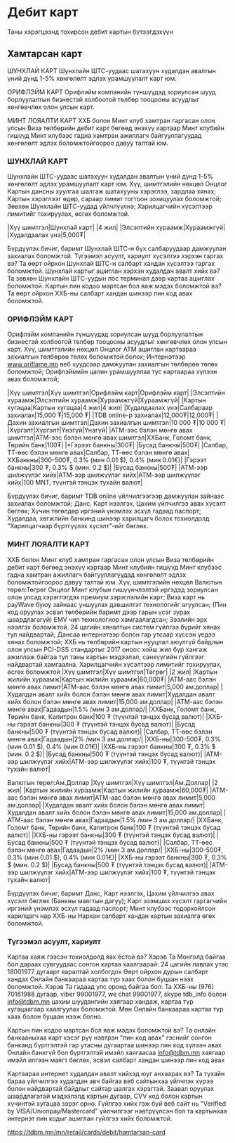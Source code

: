 # Дебит карт
Таны хэрэгцээнд тохирсон дебит картын бүтээгдэхүүн

## Хамтарсан карт

ШУНХЛАЙ КАРТ
Шунхлайн ШТС-уудаас шатахуун худалдан авалтын үний дүнд 1-5% хөнгөлөлт эдлэх урамшуулалт карт юм.

ОРИФЛЭЙМ КАРТ
Орифлэйм компанийн түншүүдэд зориулсан шууд борлуулалтын бизнестэй холбоотой төлбөр тооцооны асуудлыг хөнгөвчлөх олон улсын карт.

МИНТ ЛОЯАЛТИ КАРТ
ХХБ болон Минт клуб хамтран гаргасан олон улсын Виза төлбөрийн дебит карт бөгөөд энэхүү картаар Минт клубийн гишүүд Минт клубээс гадна хамтран ажиллагч байгууллагуудад хөнгөлөлт эдлэх боломжтойгоороо давуу талтай юм.


### ШУНХЛАЙ КАРТ
Шунхлайн ШТС-уудаас шатахуун худалдан авалтын үний дүнд 1-5% хөнгөлөлт эдлэх урамшуулалт карт юм.
Хүү, шимтгэлийн нөхцөл
Онцлог
Картын дансны хуулгаа шалгаж шатахууны хэрэглээ, зардлаа хянах;
Картын хэрэглээг өдөр, сараар лимит тогтоон зохицуулах боломжтой;
Зөвхөн Шунхлайн ШТС-уудад үйлчлүүлнэ;
Харилцагчийн хүсэлтээр лимитийг тохируулах, өсгөх боломжтой.

|Хүү шимтгэл|Шунхлай карт|
|4 жил|
|Элсэлтийн хураамж|Хураамжгүй|
|Худалдаалах үнэ|5,000₮|

Бүрдүүлэх бичиг, баримт
Шунхлай ШТС-н бүх салбаруудаар дамжуулан захиалах боломжтой.
Түгээмэл асуулт, хариулт
 хүсэлтээ хэрхэн гаргах вэ?
Та өөрт ойрхон Шунхлай ШТС-н салбарт хандан  хүсэлтээ гаргах боломжтой.
Шунхлай картыг ашиглан хэрхэн худалдан авалт хийх вэ?
Та зөвхөн Шунхлайн ШТС-уудын пос терминал дээр картаа ашиглах боломжтой.
Картын пин кодоо мартсан бол яаж мэдэх боломжтой вэ?
Та өөрт ойрхон ХХБ-ны салбарт хандан шинээр пин код авах боломжтой.

### ОРИФЛЭЙМ КАРТ
Орифлэйм компанийн түншүүдэд зориулсан шууд борлуулалтын бизнестэй холбоотой төлбөр тооцооны асуудлыг хөнгөвчлөх олон улсын карт.
Хүү, шимтгэлийн нөхцөл
Онцлог
АТМ ашиглан картаараа захиалгын төлбөрөө төлөх боломжтой болох;
Интернэтээр www.oriflame.mn веб хуудсаар дамжуулан захиалгын төлбөрөө төлөх боломжтой;
Орифлэймийн цалин урамшууллаа тус картаараа хүлээн авах боломжтой;

|Хүү шимтгэл|Хүү шимтгэл|Орифлэйм карт|Орифлэйм карт|
|Элсэлтийн хураамж|Элсэлтийн хураамж|Хураамжгүй|Хураамжгүй|
|Картын хугацаа|Картын хугацаа|4 жил|4 жил|
|Худалдаалах үнэ|Салбараар захиалах|15,000 ₮|15,000 ₮|
|TDB online-р захиалах|12,000₮|12,000₮|
|Дахин захиалгын шимтгэл|Дахин захиалгын шимтгэл|10 000 ₮|10 000 ₮|
|Хүргэлт|Хүргэлт|Үнэгүй|Үнэгүй|
|ATM-ээс бэлэн мөнгө авах шимтгэл|ATM-ээс бэлэн мөнгө авах шимтгэл|ХХБанк, Голомт банк, Төрийн банк|100₮|
|*Гэрээт банкны|300₮|
|Бусад банкны|500₮|
|Салбар, ТТ-өөс бэлэн мөнгө авах|Салбар, ТТ-өөс бэлэн мөнгө авах|ХХБанкны|300-500₮, 0.3% (мин 0.01 $), 0.4% (мин 0.01€)|
|Гэрээт банкны|300 ₮, 0.3% $ (мин. 0.2 $)|
|Бусад банкны|500₮|
|АТМ-ээр шилжүүлэг хийх|АТМ-ээр шилжүүлэг хийх|АТМ-ээр шилжүүлэг хийх|100 MNT, түүнтэй тэнцэх тухайн валют|

Бүрдүүлэх бичиг, баримт
TDB online үйлчилгээгээр дамжуулан зайнаас захиалах боломжтой;
Данс, Карт нээлгэх, Цахим үйлчилгээ авах хүсэлт бөглөх;
Хүчин төгөлдөр иргэний үнэмлэх эсхүл гадаад паспорт;
Худалдаа, хөгжлийн банкинд шинээр харилцагч болох тохиолдолд  “Харилцагчаар бүртгүүлэх хүсэлт”-ийг бөглөх.


### МИНТ ЛОЯАЛТИ КАРТ
ХХБ болон Минт клуб хамтран гаргасан олон улсын Виза төлбөрийн дебит карт бөгөөд энэхүү картаар Минт клубийн гишүүд Минт клубээс гадна хамтран ажиллагч байгууллагуудад хөнгөлөлт эдлэх боломжтойгоороо давуу талтай юм.
Хүү, шимтгэлийн нөхцөл
Валютын төрөл:Төгрөг
Онцлог
Минт клубын гишүүнчлэлтэй иргэдэд зориулсан олон улсад хэрэглэгдэх премиум зэрэглэлийн карт;
Виза карт нь payWave буюу зайнаас уншуулах дэвшилтэт технологийг агуулсан; (Пин код оруулах эсвэл төлбөрийн баримт дээр гарын үсэг зурах шаардлагагүй)
EMV чип технологиор хамгаалагдсан;
Зээлийн эрх нээлгэх боломжтой.
24 цагийн хяналтын систем гүйлгээ бүрийг хянах тул найдвартай;
Дансаа интернэтээр болон гар утсаар хүссэн үедээ хянах боломжтой;
ХХБ нь төлбөрийн картын нууцлал аюулгүй байдлын олон улсын PCI-DSS стандартыг 2017 оноос хойш жил бүр хангаж ажиллаж байгаа тул таны картын мэдээлэл, санхүүгийн гүйлгээг найдвартай хамгаална.
Харилцагчийн хүсэлтээр лимитийг тохируулах, өсгөх боломжтой
|Хүү шимтгэл|Хүү шимтгэл|Төгрөг|
|2 жил|
|Картын жилийн хураамж|Картын жилийн хураамж|60,000₮|
|АТМ-аас бэлэн мөнгө авах лимит|АТМ-аас бэлэн мөнгө авах лимит|5,000 ам.доллар|
|Худалдан авалт хийх болон бэлэн мөнгө авах лимит|Худалдан авалт хийх болон бэлэн мөнгө авах лимит|15,000 ам.доллар|
|АТМ-аас бэлэн мөнгө авах|Гадаадын|1.5% /мин 3 ам.доллар/|
|ХХБанк, Голомт банк, Төрийн банк, Капитрон банк|100 ₮ (түүнтэй тэнцэх бусад валют)|
|ХХБ-ны гэрээт банкны|300 ₮ (түүнтэй тэнцэх бусад валют)|
|Бусад банкны|500 ₮ (түүнтэй тэнцэх бусад валют)|
|Салбар, ТТ-өөс бэлэн мөнгө авах|Гадаадын|2% /мин 3 ам.доллар/|
|ХХБ-ны|300-500₮, 0.3% (мин 0.01 $), 0.4% (мин 0.01€)|
|ХХБ-ны гэрээт банкны|300 ₮, 0.3% $ (мин. 0.2 $)|
|Бусад банкны|500 ₮ (түүнтэй тэнцэх бусад валют)|
|АТМ-ээр шилжүүлэг хийх|АТМ-ээр шилжүүлэг хийх|100 ₮, түүнтэй тэнцэх тухайн валют|

Валютын төрөл:Ам.Доллар
|Хүү шимтгэл|Хүү шимтгэл|Ам.Доллар|
|2 жил|
|Картын жилийн хураамж|Картын жилийн хураамж|60,000₮|
|АТМ-аас бэлэн мөнгө авах лимит|АТМ-аас бэлэн мөнгө авах лимит|5,000 ам.доллар|
|Худалдан авалт хийх болон бэлэн мөнгө авах лимит|Худалдан авалт хийх болон бэлэн мөнгө авах лимит|15,000 ам.доллар|
|АТМ-аас бэлэн мөнгө авах|Гадаадын|1.5% /мин 3 ам.доллар/|
|ХХБанк, Голомт банк, Төрийн банк, Капитрон банк|100 ₮ (түүнтэй тэнцэх бусад валют)|
|ХХБ-ны гэрээт банкны|300 ₮ (түүнтэй тэнцэх бусад валют)|
|Бусад банкны|500 ₮ (түүнтэй тэнцэх бусад валют)|
|Салбар, ТТ-өөс бэлэн мөнгө авах|Гадаадын|2% /мин 3 ам.доллар/|
|ХХБ-ны|300-500₮, 0.3% (мин 0.01 $), 0.4% (мин 0.01€)|
|ХХБ-ны гэрээт банкны|300 ₮, 0.3% $ (мин. 0.2 $)|
|Бусад банкны|500 ₮ (түүнтэй тэнцэх бусад валют)|
|АТМ-ээр шилжүүлэг хийх|АТМ-ээр шилжүүлэг хийх|100 ₮, түүнтэй тэнцэх тухайн валют|

Бүрдүүлэх бичиг, баримт
Данс, Карт нээлгэх, Цахим үйлчилгээ авах хүсэлт бөглөх (Банкны маягтын дагуу);
Карт эзэмших хүсэлт гаргагчийн иргэний үнэмлэх эсхүл гадаад паспорт;
Минт клубээс тодорхойлсон харилцагч нар ХХБ-ны Нархан салбарт хандан картын захиалга өгөх боломжтой.

### Түгээмэл асуулт, хариулт
Картаа хаяж гээсэн тохиолдолд яах ёстой вэ?
Хэрэв Та Монголд байгаа бол дараах сувгуудаас сонгон картаа хаалгаарай:
24 цагийн лавлах утас 18001977 дугаарт яаралтай холбогдох
Өөрт ойрхон дурын салбарт хандах 
Онлайн банкаараа картаа түр хаах болон буцаан нээх боломжтой.
Хэрэв Та гадаад улс оронд байгаа бол:
Та ХХБ-ны (976) 70161988 дугаар, viber 99001977, we chat 99001977, skype  tdb_info болон info@tdbm.mn цахим шуудангийн хаягаар хандаж, картаа түр хугацаагаар хаалгуулах боломжтой. Мөн Онлайн банкаараа картаа түр хаах болон буцаан нээж болно.

Картын пин кодоо мартсан бол яаж мэдэх боломжтой вэ?
Та  онлайн банкааныхаа карт хэсэг рүү нэвтрэн "пин код авах" гэснийг сонгон банканд бүртгэлтэй гар утасны дугаартаа шинээр пин код хүлээн авах  
Онлайн банкгүй бол бүртгэлтэй имэйл хаягаасаа info@tdbm.mn хаягаар имэйл илгээн маягт бөглөх, эсвэл салбарт хандан шинээр пин код авах

Картаараа интернет худалдан авалт хийхэд юуг анхаарах вэ?
Та тухайн бараа үйлчилгээ худалдан авч байгаа веб сайтынхаа үйлчлэх хүрээ болон найдвартай байдлыг сайтар шалгах хэрэгтэй. Заавал оруулах шаардлагатай мэдээлэлд картын дугаар, CVV код болон картын хүчинтэй хугацаа зэрэг орно. Гүйлгээ хийх гэж буй веб сайт нь "Verified by VISA/Unionpay/Mastercard" үйлчилгээг нэвтрүүлсэн бол та картынхаа интернэт пин кодыг ашиглан гүйлгээ хийх боломжтой.

https://tdbm.mn/mn/retail/cards/debit/hamtarsan-card